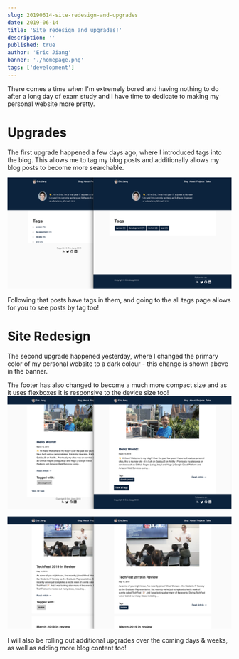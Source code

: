 ```yaml
---
slug: 20190614-site-redesign-and-upgrades
date: 2019-06-14
title: 'Site redesign and upgrades!'
description: ''
published: true
author: 'Eric Jiang'
banner: './homepage.png'
tags: ['development']
---
```


There comes a time when I'm extremely bored and having nothing to do after a long day of exam study and I have time to dedicate to making my personal website more pretty.

# Upgrades

The first upgrade happened a few days ago, where I introduced tags into the blog. This allows me to tag my blog posts and additionally allows my blog posts to become more searchable.

![](./tags.png)

Following that posts have tags in them, and going to the all tags page allows for you to see posts by tag too!

# Site Redesign

The second upgrade happened yesterday, where I changed the primary color of my personal website to a dark colour - this change is shown above in the banner.

The footer has also changed to become a much more compact size and as it uses flexboxes it is responsive to the device size too!
![](./footer-tags.png)

![](./blog.png)

I will also be rolling out additional upgrades over the coming days & weeks, as well as adding more blog content too!

